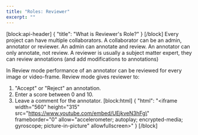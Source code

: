 ```yaml
---
title: "Roles: Reviewer"
excerpt: ""
---
```

[block:api-header]
{
  "title": "What is Reviewer's Role?"
}
[/block]
Every project can have multiple collaborators. A collaborator can be an admin, annotator or reviewer. An admin can annotate and review. An annotator can only annotate, not review. A reviewer is usually a subject matter expert, they can review annotations (and add modifications to annotations)

In Review mode performance of an annotator can be reviewed for every image or video-frame. Review mode gives reviewer to:
1. "Accept" or "Reject" an annotation. 
2. Enter a score between 0 and 10.
3. Leave a comment for the annotator.
[block:html]
{
  "html": "<iframe width=\"560\" height=\"315\" src=\"https://www.youtube.com/embed/UEjkveN3hFg\" frameborder=\"0\" allow=\"accelerometer; autoplay; encrypted-media; gyroscope; picture-in-picture\" allowfullscreen></iframe>"
}
[/block]